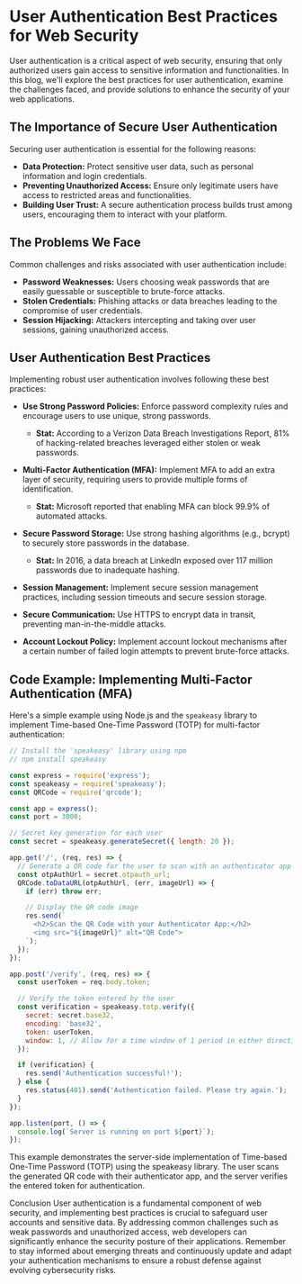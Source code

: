 # User Authentication Best Practices for Web Security

User authentication is a critical aspect of web security, ensuring that only authorized users gain access to sensitive information and functionalities. In this blog, we'll explore the best practices for user authentication, examine the challenges faced, and provide solutions to enhance the security of your web applications.

## The Importance of Secure User Authentication

Securing user authentication is essential for the following reasons:

- **Data Protection:** Protect sensitive user data, such as personal information and login credentials.
- **Preventing Unauthorized Access:** Ensure only legitimate users have access to restricted areas and functionalities.
- **Building User Trust:** A secure authentication process builds trust among users, encouraging them to interact with your platform.

## The Problems We Face

Common challenges and risks associated with user authentication include:

- **Password Weaknesses:** Users choosing weak passwords that are easily guessable or susceptible to brute-force attacks.
- **Stolen Credentials:** Phishing attacks or data breaches leading to the compromise of user credentials.
- **Session Hijacking:** Attackers intercepting and taking over user sessions, gaining unauthorized access.

## User Authentication Best Practices

Implementing robust user authentication involves following these best practices:

- **Use Strong Password Policies:** Enforce password complexity rules and encourage users to use unique, strong passwords.
  - **Stat:** According to a Verizon Data Breach Investigations Report, 81% of hacking-related breaches leveraged either stolen or weak passwords.

- **Multi-Factor Authentication (MFA):** Implement MFA to add an extra layer of security, requiring users to provide multiple forms of identification.
  - **Stat:** Microsoft reported that enabling MFA can block 99.9% of automated attacks.

- **Secure Password Storage:** Use strong hashing algorithms (e.g., bcrypt) to securely store passwords in the database.
  - **Stat:** In 2016, a data breach at LinkedIn exposed over 117 million passwords due to inadequate hashing.

- **Session Management:** Implement secure session management practices, including session timeouts and secure session storage.

- **Secure Communication:** Use HTTPS to encrypt data in transit, preventing man-in-the-middle attacks.

- **Account Lockout Policy:** Implement account lockout mechanisms after a certain number of failed login attempts to prevent brute-force attacks.

## Code Example: Implementing Multi-Factor Authentication (MFA)

Here's a simple example using Node.js and the `speakeasy` library to implement Time-based One-Time Password (TOTP) for multi-factor authentication:

```javascript
// Install the 'speakeasy' library using npm
// npm install speakeasy

const express = require('express');
const speakeasy = require('speakeasy');
const QRCode = require('qrcode');

const app = express();
const port = 3000;

// Secret key generation for each user
const secret = speakeasy.generateSecret({ length: 20 });

app.get('/', (req, res) => {
  // Generate a QR code for the user to scan with an authenticator app
  const otpAuthUrl = secret.otpauth_url;
  QRCode.toDataURL(otpAuthUrl, (err, imageUrl) => {
    if (err) throw err;

    // Display the QR code image
    res.send(`
      <h2>Scan the QR Code with your Authenticator App:</h2>
      <img src="${imageUrl}" alt="QR Code">
    `);
  });
});

app.post('/verify', (req, res) => {
  const userToken = req.body.token;

  // Verify the token entered by the user
  const verification = speakeasy.totp.verify({
    secret: secret.base32,
    encoding: 'base32',
    token: userToken,
    window: 1, // Allow for a time window of 1 period in either direction
  });

  if (verification) {
    res.send('Authentication successful!');
  } else {
    res.status(401).send('Authentication failed. Please try again.');
  }
});

app.listen(port, () => {
  console.log(`Server is running on port ${port}`);
});
```

This example demonstrates the server-side implementation of Time-based One-Time Password (TOTP) using the speakeasy library. The user scans the generated QR code with their authenticator app, and the server verifies the entered token for authentication.

Conclusion
User authentication is a fundamental component of web security, and implementing best practices is crucial to safeguard user accounts and sensitive data. By addressing common challenges such as weak passwords and unauthorized access, web developers can significantly enhance the security posture of their applications. Remember to stay informed about emerging threats and continuously update and adapt your authentication mechanisms to ensure a robust defense against evolving cybersecurity risks.
